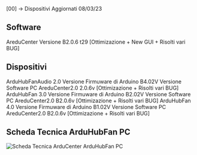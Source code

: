 [00] -> Dispositivi Aggiornati  08/03/23  

## Software
AreduCenter  Versione B2.0.6 t29 [Ottimizazione + New GUI + Risolti vari BUG]   

## Dispositivi                               
ArduHubFanAudio 2.0 Versione Firmuware di Arduino B4.02V Versione Software PC AreduCenter2.0 2.0.6v [Ottimizazione + Risolti vari BUG]
ArduHubFan 3.0 Versione Firmuware di Arduino B2.02V Versione Software PC AreduCenter2.0 B2.0.6v [Ottimizazione + Risolti vari BUG]
ArduHubFan 4.0 Versione Firmuware di Arduino B1.02V Versione Software PC AreduCenter2.0 B2.0.6v [Ottimizazione + Risolti vari BUG]

## Scheda Tecnica ArduHubFan PC
![Scheda Tecnica ArduCenter ArduHubFan PC](https://user-images.githubusercontent.com/76437833/226736053-96b70072-105a-43e3-a5b4-cf44d304341b.png)
